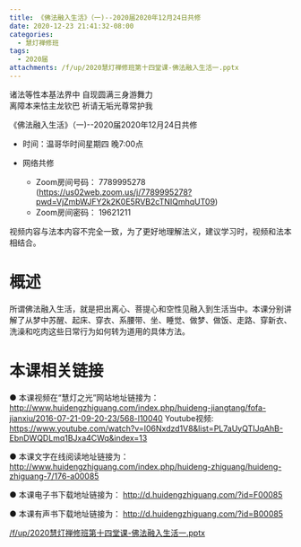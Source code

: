 ```yaml
---
title: 《佛法融入生活》（一)--2020届2020年12月24日共修
date: 2020-12-23 21:41:32-08:00
categories:
  - 慧灯禅修班
tags:
  - 2020届
attachments: /f/up/2020慧灯禅修班第十四堂课-佛法融入生活一.pptx
---
```

诸法等性本基法界中 自现圆满三身游舞力  
离障本来怙主龙钦巴 祈请无垢光尊常护我  

《佛法融入生活》（一)--2020届2020年12月24日共修

* 时间：温哥华时间星期四 晚7:00点

* 网络共修
  * Zoom房间号码： 7789995278 (<https://us02web.zoom.us/j/7789995278?pwd=VjZmbWJFY2k2K0E5RVB2cTNIQmhqUT09>)
  * Zoom房间密码： 19621211

视频内容与法本内容不完全一致，为了更好地理解法义，建议学习时，视频和法本相结合。

# 概述

所谓佛法融入生活，就是把出离心、菩提心和空性见融入到生活当中。本课分别讲解了从梦中苏醒、起床、穿衣、系腰带、坐、睡觉、做梦、做饭、走路、穿新衣、洗澡和吃肉这些日常行为如何转为道用的具体方法。

# 本课相关链接

● 本课视频在“慧灯之光”网站地址链接为： <http://www.huidengzhiguang.com/index.php/huideng-jiangtang/fofa-jianxiu/2016-07-21-09-20-23/568-l10040>
Youtube视频: <https://www.youtube.com/watch?v=I06Nxdzd1V8&list=PL7aUyQTIJqAhB-EbnDWQDLmq1BJxa4CWq&index=13>

● 本课文字在线阅读地址链接为： <http://www.huidengzhiguang.com/index.php/huideng-zhiguang/huideng-zhiguang-7/176-a00085>

● 本课电子书下载地址链接为： <http://d.huidengzhiguang.com/?id=F00085>

● 本课有声书下载地址链接为： <http://d.huidengzhiguang.com/?id=B00085>

[/f/up/2020慧灯禅修班第十四堂课-佛法融入生活一.pptx](https://s3.ap-northeast-1.wasabisys.com/hdcx/hdv/f/up/2020慧灯禅修班第十四堂课-佛法融入生活一.pptx)